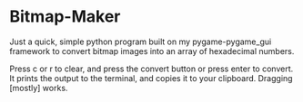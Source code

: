 # Bitmap-Maker
Just a quick, simple python program built on my pygame-pygame_gui framework to convert bitmap images into an array of hexadecimal numbers.


Press c or r to clear, and press the convert button or press enter to convert. It prints the output to the terminal, and copies it to your clipboard. Dragging [mostly] works.
